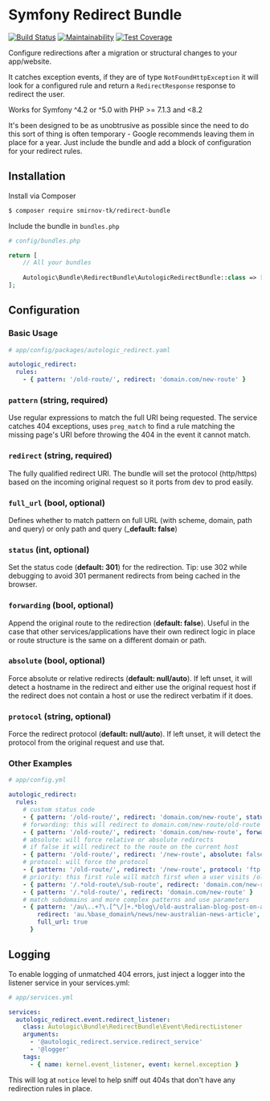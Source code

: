 # Symfony Redirect Bundle

[![Build Status](https://app.travis-ci.com/smirnov-tk/redirect-bundle.svg?branch=master)](https://app.travis-ci.com/smirnov-tk/redirect-bundle) [![Maintainability](https://api.codeclimate.com/v1/badges/faf9d53aa9595d67e612/maintainability)](https://codeclimate.com/github/smirnov-tk/redirect-bundle/maintainability) [![Test Coverage](https://api.codeclimate.com/v1/badges/faf9d53aa9595d67e612/test_coverage)](https://codeclimate.com/github/smirnov-tk/redirect-bundle/test_coverage)

Configure redirections after a migration or structural changes to your app/website.

It catches exception events, if they are of type `NotFoundHttpException` it will look for a configured rule and return a `RedirectResponse` response to redirect the user.

Works for Symfony ^4.2 or ^5.0 with PHP >= 7.1.3 and <8.2

It's been designed to be as unobtrusive as possible since the need to do this sort of thing is often temporary - Google recommends leaving them in place for a year. Just include the bundle and add a block of configuration for your redirect rules.

## Installation

Install via Composer

```bash
$ composer require smirnov-tk/redirect-bundle
```

Include the bundle in `bundles.php`

```php
# config/bundles.php

return [
    // All your bundles
    
    Autologic\Bundle\RedirectBundle\AutologicRedirectBundle::class => ['all' => true],
];
```

## Configuration

### Basic Usage
```yaml
# app/config/packages/autologic_redirect.yaml

autologic_redirect:
  rules:
    - { pattern: '/old-route/', redirect: 'domain.com/new-route' }
```

### `pattern` (string, required)
Use regular expressions to match the full URI being requested. The service catches 404 exceptions, uses `preg_match` to find a rule matching the missing page's URI before throwing the 404 in the event it cannot match.

### `redirect` (string, required)
The fully qualified redirect URI. The bundle will set the protocol (http/https) based on the incoming original request so it ports from dev to prod easily.

### `full_url` (bool, optional)
Defines whether to match pattern on full URL (with scheme, domain, path and query) or only path and query (___default: false__)

### `status` (int, optional)
Set the status code (__default: 301__) for the redirection. Tip: use 302 while debugging to avoid 301 permanent redirects from being cached in the browser.

### `forwarding` (bool, optional)
Append the original route to the redirection (__default: false__). Useful in the case that other services/applications have their own redirect logic in place or route structure is the same on a different domain or path.

### `absolute` (bool, optional)
Force absolute or relative redirects (__default: null/auto__). If left unset, it will detect a hostname in the redirect and either use the original request host if the redirect does not contain a host or use the redirect verbatim if it does.

### `protocol` (string, optional)
Force the redirect protocol (__default: null/auto__). If left unset, it will detect the protocol from the original request and use that.

### Other Examples
```yaml
# app/config.yml

autologic_redirect:
  rules:
    # custom status code
    - { pattern: '/old-route/', redirect: 'domain.com/new-route', status: 302 }
    # forwarding: this will redirect to domain.com/new-route/old-route
    - { pattern: '/old-route/', redirect: 'domain.com/new-route', forwarding: true }
    # absolute: will force relative or absolute redirects
    # if false it will redirect to the route on the current host
    - { pattern: '/old-route/', redirect: '/new-route', absolute: false }
    # protocol: will force the protocol
    - { pattern: '/old-route/', redirect: '/new-route', protocol: 'ftp://' }
    # priority: this first rule will match first when a user visits /old-route/sub-route, the second acting as a fallback
    - { pattern: '/.*old-route\/sub-route', redirect: 'domain.com/new-route/sub-route' }
    - { pattern: '/.*old-route/', redirect: 'domain.com/new-route' }
    # match subdomains and more complex patterns and use parameters
    - { pattern: '/au\..+?\.[^\/]+.*blog\/old-australian-blog-post-on-any-domain-of-subdomain/',
        redirect: 'au.%base_domain%/news/new-australian-news-article',
        full_url: true
      }
```

## Logging 
To enable logging of unmatched 404 errors, just inject a logger into the listener service in your services.yml:

```yaml
# app/services.yml

services:
  autologic_redirect.event.redirect_listener:
    class: Autologic\Bundle\RedirectBundle\Event\RedirectListener
    arguments:
      - '@autologic_redirect.service.redirect_service'
      - '@logger'
    tags:
      - { name: kernel.event_listener, event: kernel.exception }
```
This will log at `notice` level to help sniff out 404s that don't have any redirection rules in place.

